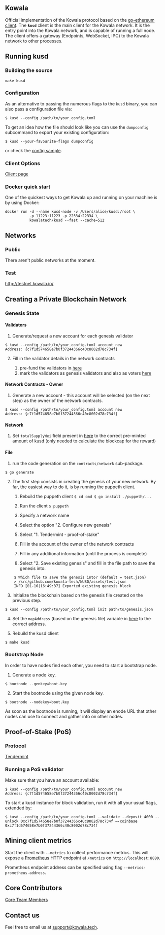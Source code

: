 ## Kowala

Official implementation of the Kowala protocol based on the [go-ethereum client](https://github.com/ethereum/go-ethereum/). The **`kusd`** client is the main client for the Kowala network.
It is the entry point into the Kowala network, and is capable of running a full node. The client offers
a gateway (Endpoints, WebSocket, IPC) to the Kowala network to other processes.

## Running kusd

### Building the source

    make kusd

### Configuration

As an alternative to passing the numerous flags to the `kusd` binary, you can also pass a configuration file via:

```
$ kusd --config /path/to/your_config.toml
```

To get an idea how the file should look like you can use the `dumpconfig` subcommand to export your existing configuration:

```
$ kusd --your-favourite-flags dumpconfig
```

or check the [config sample](https://github.com/kowala-tech/kUSD/blob/master/sample-kowala.toml).

### Client Options

[Client page]()

### Docker quick start

One of the quickest ways to get Kowala up and running on your machine is by using Docker:

```
docker run -d --name kusd-node -v /Users/alice/kusd:/root \
           -p 11223:11223 -p 22334:22334 \
           kowalatech/kusd --fast --cache=512
```

## Networks

### Public

There aren't public networks at the moment.

### Test

http://testnet.kowala.io/

## Creating a Private Blockchain Network

### Genesis State

#### Validators

1. Generate/request a new account for each genesis validator

```
$ kusd --config /path/to/your_config.toml account new
Address: {c7f1d574658e7b0f37244366c40c8002d78c734f}
```

2. Fill in the validator details in the network contracts

   1. pre-fund the validators in [here](https://github.com/kowala-tech/kUSD/blob/feature/tendermint/contracts/network/contracts/mUSD.sol#L10)
   2. mark the validators as genesis validators and also as voters [here](https://github.com/kowala-tech/kUSD/blob/feature/tendermint/contracts/network/contracts/network.sol#L96)

#### Network Contracts - Owner

1. Generate a new account - this account will be selected (on the next step) as the owner of the network contracts.

```
$ kusd --config /path/to/your_config.toml account new
Address: {c7f1d574658e7b0f37244366c40c8002d78c734f}
```

#### Network

1. Set `totalSupplyWei` field present in [here](https://github.com/kowala-tech/kUSD/blob/feature/tendermint/contracts/network/contracts/network.sol#L5) to the correct pre-minted amount of kusd (only needed to calculate the blockcap for the reward)

#### File

1. run the code generation on the `contracts/network` sub-package.

```
$ go generate
```

2. The first step consists in creating the genesis of your new network. By far, the easiest way to do it, is by running the puppeth client.

   1. Rebuild the puppeth client
      `$ cd cmd $ go install ./puppeth/...`

   2. Run the client
      `$ puppeth`

   3. Specify a network name

   4. Select the option "2. Configure new genesis"

   5. Select "1. Tendermint - proof-of-stake"

   6. Fill in the account of the owner of the network contracts

   7. Fill in any additional information (until the process is complete)

   8. Select "2. Save existing genesis" and fill in the file path to save the genesis into.

```
    $ Which file to save the genesis into? (default = test.json)
    > /src/github.com/kowala-tech/kUSD/assets/test.json
    INFO [01-16|16:49:37] Exported existing genesis block
```

3. Initialize the blockchain based on the genesis file created on the previous step.

```
$ kusd --config /path/to/your_config.toml init path/to/genesis.json
```

4. Set the `mapAddress` (based on the genesis file) variable in [here](https://github.com/kowala-tech/kUSD/blob/feature/tendermint/contracts/network/data_layouts.go#L94) to the correct address.

5. Rebuild the kusd client

```
$ make kusd
```

### Bootstrap Node

In order to have nodes find each other, you need to start a bootstrap node.

1. Generate a node key.

```
$ bootnode --genkey=boot.key
```

2. Start the bootnode using the given node key.

```
$ bootnode --nodekey=boot.key
```

As soon as the bootnode is running, it will display an enode URL that other nodes can use to connect
and gather info on other nodes.

## Proof-of-Stake (PoS)

### Protocol

[Tendermint](https://github.com/tendermint/tendermint)

### Running a PoS validator

Make sure that you have an account available:

```
$ kusd --config /path/to/your_config.toml account new
Address: {c7f1d574658e7b0f37244366c40c8002d78c734f}
```

To start a kusd instance for block validation, run it with all your usual flags, extended by:

```
$ kusd --config /path/to/your_config.toml --validate --deposit 4000 --unlock 0xc7f1d574658e7b0f37244366c40c8002d78c734f –-coinbase 0xc7f1d574658e7b0f37244366c40c8002d78c734f
```

## Mining client metrics

Start the client with `--metrics` to collect performance metrics. This will expose a [Prometheus](https://prometheus.io/) HTTP endpoint at `/metrics` on `http://localhost:8080`.

Prometheus endpoint address can be specified using flag `--metrics-prometheus-address`.

## Core Contributors

[Core Team Members](https://github.com/orgs/kowala-tech/people)

## Contact us

Feel free to email us at support@kowala.tech.
